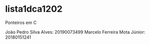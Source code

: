 # lista1dca1202
Ponteiros em C

João Pedro Silva Alves: 20190073499
Marcelo Ferreira Mota Júnior: 20180151241
